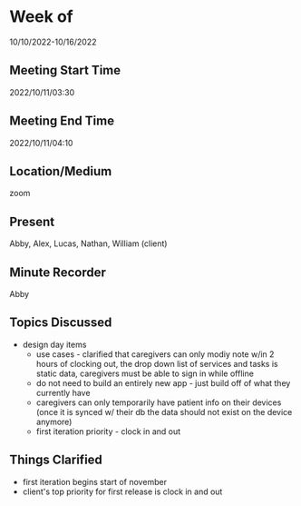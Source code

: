 
# Week of 
10/10/2022-10/16/2022

## Meeting Start Time
2022/10/11/03:30

## Meeting End Time
2022/10/11/04:10

## Location/Medium
zoom

## Present
Abby, Alex, Lucas, Nathan, William (client)

## Minute Recorder
Abby

## Topics Discussed
* design day items
  * use cases - clarified that caregivers can only modiy note w/in 2 hours of         clocking out, the drop down list of services and tasks is static data,           caregivers must be able to sign in while offline
  * do not need to build an entirely new app - just build off of what they           currently have
  * caregivers can only temporarily have patient info on their devices (once it       is synced w/ their db the data should not exist on the device anymore)
  * first iteration priority - clock in and out
  
## Things Clarified
* first iteration begins start of november
* client's top priority for first release is clock in and out
